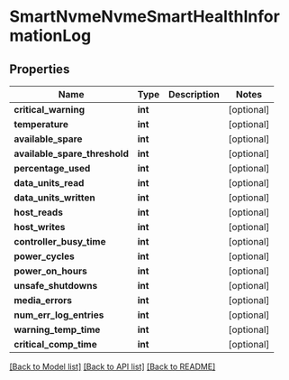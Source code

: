# SmartNvmeNvmeSmartHealthInformationLog

## Properties
Name | Type | Description | Notes
------------ | ------------- | ------------- | -------------
**critical_warning** | **int** |  | [optional] 
**temperature** | **int** |  | [optional] 
**available_spare** | **int** |  | [optional] 
**available_spare_threshold** | **int** |  | [optional] 
**percentage_used** | **int** |  | [optional] 
**data_units_read** | **int** |  | [optional] 
**data_units_written** | **int** |  | [optional] 
**host_reads** | **int** |  | [optional] 
**host_writes** | **int** |  | [optional] 
**controller_busy_time** | **int** |  | [optional] 
**power_cycles** | **int** |  | [optional] 
**power_on_hours** | **int** |  | [optional] 
**unsafe_shutdowns** | **int** |  | [optional] 
**media_errors** | **int** |  | [optional] 
**num_err_log_entries** | **int** |  | [optional] 
**warning_temp_time** | **int** |  | [optional] 
**critical_comp_time** | **int** |  | [optional] 

[[Back to Model list]](../README.md#documentation-for-models) [[Back to API list]](../README.md#documentation-for-api-endpoints) [[Back to README]](../README.md)


